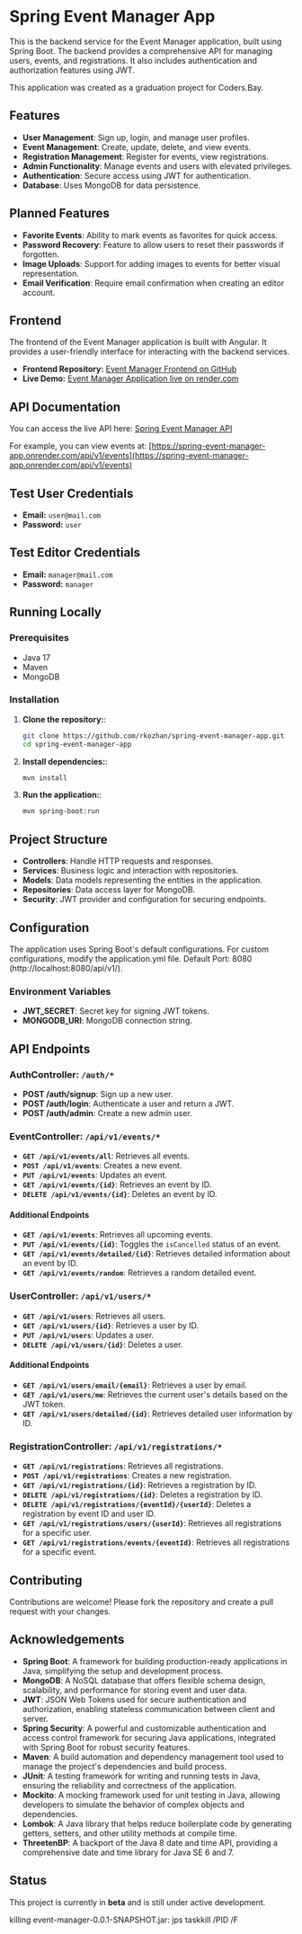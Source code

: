 # Spring Event Manager App

This is the backend service for the Event Manager application, built using Spring Boot. The backend provides a comprehensive API for managing users, events, and registrations. It also includes authentication and authorization features using JWT.

This application was created as a graduation project for Coders.Bay.

## Features

- **User Management**: Sign up, login, and manage user profiles.
- **Event Management**: Create, update, delete, and view events.
- **Registration Management**: Register for events, view registrations.
- **Admin Functionality**: Manage events and users with elevated privileges.
- **Authentication**: Secure access using JWT for authentication.
- **Database**: Uses MongoDB for data persistence.

## Planned Features

- **Favorite Events**: Ability to mark events as favorites for quick access.
- **Password Recovery**: Feature to allow users to reset their passwords if forgotten.
- **Image Uploads**: Support for adding images to events for better visual representation.
- **Email Verification**: Require email confirmation when creating an editor account.

## Frontend

The frontend of the Event Manager application is built with Angular. It provides a user-friendly interface for interacting with the backend services.

- **Frontend Repository:** [Event Manager Frontend on GitHub](https://github.com/rkozhan/angular-event-mgr)
- **Live Demo:** [Event Manager Application live on render.com](https://angular-event-mgr.onrender.com)


## API Documentation

You can access the live API here: [Spring Event Manager API](https://spring-event-manager-app.onrender.com)

For example, you can view events at: [https://spring-event-manager-app.onrender.com/api/v1/events](https://spring-event-manager-app.onrender.com/api/v1/events)

## Test User Credentials

- **Email:** `user@mail.com`
- **Password:** `user`

## Test Editor Credentials

- **Email:** `manager@mail.com`
- **Password:** `manager`

## Running Locally

### Prerequisites

- Java 17
- Maven
- MongoDB

### Installation

1. **Clone the repository:**:
   ```sh
   git clone https://github.com/rkozhan/spring-event-manager-app.git
   cd spring-event-manager-app

2. **Install dependencies:**:
   ```sh
   mvn install


3. **Run the application:**:
   ```sh
   mvn spring-boot:run


## Project Structure
- **Controllers**: Handle HTTP requests and responses.
- **Services**: Business logic and interaction with repositories.
- **Models**: Data models representing the entities in the application.
- **Repositories**: Data access layer for MongoDB.
- **Security**: JWT provider and configuration for securing endpoints.

## Configuration
The application uses Spring Boot's default configurations. For custom configurations, modify the application.yml file.
Default Port: 8080 (http://localhost:8080/api/v1/).

### Environment Variables
- **JWT_SECRET**: Secret key for signing JWT tokens.
- **MONGODB_URI**: MongoDB connection string.

## API Endpoints

### AuthController: `/auth/*`

- **POST /auth/signup**: Sign up a new user.
- **POST /auth/login**: Authenticate a user and return a JWT.
- **POST /auth/admin**: Create a new admin user.

### EventController: `/api/v1/events/*`
- **`GET /api/v1/events/all`**: Retrieves all events.
- **`POST /api/v1/events`**: Creates a new event.
- **`PUT /api/v1/events`**: Updates an event.
- **`GET /api/v1/events/{id}`**: Retrieves an event by ID.
- **`DELETE /api/v1/events/{id}`**: Deletes an event by ID.
#### Additional Endpoints
- **`GET /api/v1/events`**: Retrieves all upcoming events.
- **`PUT /api/v1/events/{id}`**: Toggles the `isCancelled` status of an event.
- **`GET /api/v1/events/detailed/{id}`**: Retrieves detailed information about an event by ID.
- **`GET /api/v1/events/random`**: Retrieves a random detailed event.

### UserController: `/api/v1/users/*`
- **`GET /api/v1/users`**: Retrieves all users.
- **`GET /api/v1/users/{id}`**: Retrieves a user by ID.
- **`PUT /api/v1/users`**: Updates a user.
- **`DELETE /api/v1/users/{id}`**: Deletes a user.
#### Additional Endpoints
- **`GET /api/v1/users/email/{email}`**: Retrieves a user by email.
- **`GET /api/v1/users/me`**: Retrieves the current user's details based on the JWT token.
- **`GET /api/v1/users/detailed/{id}`**: Retrieves detailed user information by ID.

### RegistrationController: `/api/v1/registrations/*`

- **`GET /api/v1/registrations`**: Retrieves all registrations.
- **`POST /api/v1/registrations`**: Creates a new registration.
- **`GET /api/v1/registrations/{id}`**: Retrieves a registration by ID.
- **`DELETE /api/v1/registrations/{id}`**: Deletes a registration by ID.
- **`DELETE /api/v1/registrations/{eventId}/{userId}`**: Deletes a registration by event ID and user ID.
- **`GET /api/v1/registrations/users/{userId}`**: Retrieves all registrations for a specific user.
- **`GET /api/v1/registrations/events/{eventId}`**: Retrieves all registrations for a specific event.


## Contributing
Contributions are welcome! Please fork the repository and create a pull request with your changes.

## Acknowledgements

- **Spring Boot**: A framework for building production-ready applications in Java, simplifying the setup and development process.
- **MongoDB**: A NoSQL database that offers flexible schema design, scalability, and performance for storing event and user data.
- **JWT**: JSON Web Tokens used for secure authentication and authorization, enabling stateless communication between client and server.
- **Spring Security**: A powerful and customizable authentication and access control framework for securing Java applications, integrated with Spring Boot for robust security features.
- **Maven**: A build automation and dependency management tool used to manage the project's dependencies and build process.
- **JUnit**: A testing framework for writing and running tests in Java, ensuring the reliability and correctness of the application.
- **Mockito**: A mocking framework used for unit testing in Java, allowing developers to simulate the behavior of complex objects and dependencies.
- **Lombok**: A Java library that helps reduce boilerplate code by generating getters, setters, and other utility methods at compile time.
- **ThreetenBP**: A backport of the Java 8 date and time API, providing a comprehensive date and time library for Java SE 6 and 7.


## Status

This project is currently in **beta** and is still under active development.


killing event-manager-0.0.1-SNAPSHOT.jar:
jps
taskkill /PID <PID> /F


